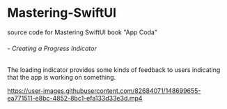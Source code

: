 # Mastering-SwiftUI
source code for Mastering SwiftUI book "App Coda"


###### - Creating a Progress Indicator
The loading indicator provides some kinds of feedback to users indicating that the app is working on something.

https://user-images.githubusercontent.com/82684071/148699655-ea771511-e8bc-4852-8bc1-efa133d33e3d.mp4

